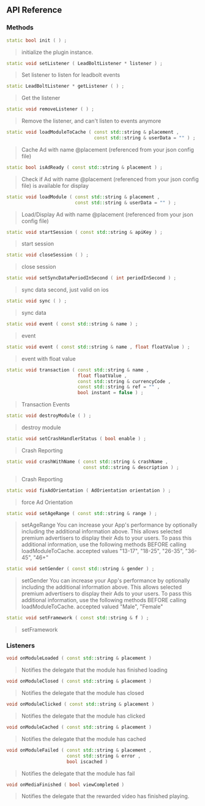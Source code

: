 ## API Reference

### Methods
```cpp
static bool init ( ) ;
```
>  initialize the plugin instance.

```cpp
static void setListener ( LeadBoltListener * listener ) ;
```
> Set listener to listen for leadbolt events

```cpp
static LeadBoltListener * getListener ( ) ;
```
> Get the listener

```cpp
static void removeListener ( ) ;
```
> Remove the listener, and can't listen to events anymore

```cpp
static void loadModuleToCache ( const std::string & placement ,
                                const std::string & userData = "" ) ;
```
> Cache Ad with name @placement (referenced from your json config file)

```cpp
static bool isAdReady ( const std::string & placement ) ;
```
> Check if Ad with name @placement (referenced from your json config file) is available for display

```cpp
static void loadModule ( const std::string & placement ,
                         const std::string & userData = "" ) ;
```
> Load/Display Ad with name @placement (referenced from your json config file)

```cpp
static void startSession ( const std::string & apiKey ) ;
```
> start session

```cpp
static void closeSession ( ) ;
```
> close session

```cpp
static void setSyncDataPeriodInSecond ( int periodInSecond ) ;
```
> sync data second, just valid on ios

```cpp
static void sync ( ) ;
```
> sync data

```cpp
static void event ( const std::string & name ) ;
```
> event

```cpp
static void event ( const std::string & name , float floatValue ) ;
```
> event with float value

```cpp
static void transaction ( const std::string & name ,
                          float floatValue ,
                          const std::string & currencyCode ,
                          const std::string & ref = "" ,
                          bool instant = false ) ;
```
> Transaction Events

```cpp
static void destroyModule ( ) ;
```
> destroy module

```cpp
static void setCrashHandlerStatus ( bool enable ) ;
```
> Crash Reporting

```cpp
static void crashWithName ( const std::string & crashName ,
                            const std::string & description ) ;
```
> Crash Reporting

```cpp
static void fixAdOrientation ( AdOrientation orientation ) ;
```
> force Ad Orientation

```cpp
static void setAgeRange ( const std::string & range ) ;
```
> setAgeRange
You can increase your App's performance by optionally including the additional information above. This allows selected premium advertisers to display their Ads to your users. To pass this additional information, use the following methods BEFORE calling loadModuleToCache.
accepted values "13-17", "18-25", "26-35", "36-45", "46+"

```cpp
static void setGender ( const std::string & gender ) ;
```
> setGender
You can increase your App's performance by optionally including the additional information above. This allows selected premium advertisers to display their Ads to your users. To pass this additional information, use the following methods BEFORE calling loadModuleToCache.
accepted valued "Male", "Female"

```cpp
static void setFramework ( const std::string & f ) ;
```
> setFramework


### Listeners
```cpp
void onModuleLoaded ( const std::string & placement )
```
> Notifies the delegate that the module has finished loading

```cpp
void onModuleClosed ( const std::string & placement )
```
> Notifies the delegate that the module has closed

```cpp
void onModuleClicked ( const std::string & placement )
```
> Notifies the delegate that the module has clicked

```cpp
void onModuleCached ( const std::string & placement )
```
> Notifies the delegate that the module has cached

```cpp
void onModuleFailed ( const std::string & placement ,
                      const std::string & error ,
                      bool iscached )
```
> Notifies the delegate that the module has fail

```cpp
void onMediaFinished ( bool viewCompleted )
```
> Notifies the delegate that the rewarded video has finished playing.


